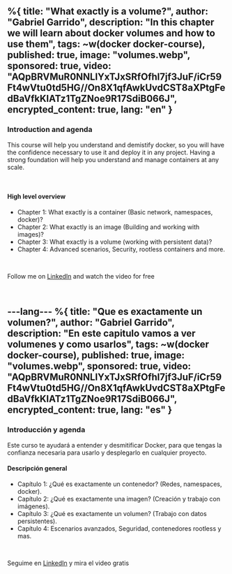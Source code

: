%{
  title: "What exactly is a volume?",
  author: "Gabriel Garrido",
  description: "In this chapter we will learn about docker volumes and how to use them",
  tags: ~w(docker docker-course),
  published: true,
  image: "volumes.webp",
  sponsored: true,
  video: "AQpBRVMuR0NNLlYxTJxSRfOfhl7jf3JuF/iCr59Ft4wVtu0td5HG//On8X1qfAwkUvdCST8aXPtgFedBaVfkKIATz1TgZNoe9R17SdiB066J",
  encrypted_content: true,
  lang: "en"
}
---

### Introduction and agenda

This course will help you understand and demistify docker, so you will have the confidence necessary to use it and
deploy it in any project. Having a strong foundation will help you understand and manage containers at any scale.

<br>

#### High level overview

<ul>
    <li>
      Chapter 1: What exactly is a container (Basic network, namespaces, docker)?
    </li>
    <li>
      Chapter 2: What exactly is an image (Building and working with images)?
    </li>
    <li class="font-bold">
      Chapter 3: What exactly is a volume (working with persistent data)?
    </li>
    <li>
      Chapter 4: Advanced scenarios, Security, rootless containers and more.
    </li>
</ul>

<br>

Follow me on [LinkedIn](https://www.linkedin.com/in/gabrielgarrido/) and watch the video for free

<br>

---lang---
%{
  title: "Que es exactamente un volumen?",
  author: "Gabriel Garrido",
  description: "En este capitulo vamos a ver volumenes y como usarlos",
  tags: ~w(docker docker-course),
  published: true,
  image: "volumes.webp",
  sponsored: true,
  video: "AQpBRVMuR0NNLlYxTJxSRfOfhl7jf3JuF/iCr59Ft4wVtu0td5HG//On8X1qfAwkUvdCST8aXPtgFedBaVfkKIATz1TgZNoe9R17SdiB066J",
  encrypted_content: true,
  lang: "es"
}
---

### Introducción y agenda

Este curso te ayudará a entender y desmitificar Docker, para que tengas la confianza necesaria para usarlo y desplegarlo en cualquier proyecto.

#### Descripción general

<ul>
    <li>
      Capítulo 1: ¿Qué es exactamente un contenedor? (Redes, namespaces, docker).
    </li>
    <li>
      Capítulo 2: ¿Qué es exactamente una imagen? (Creación y trabajo con imágenes).
    </li>
    <li class="font-bold">
      Capítulo 3: ¿Qué es exactamente un volumen? (Trabajo con datos persistentes).
    </li>
    <li>
      Capítulo 4: Escenarios avanzados, Seguridad, contenedores rootless y mas.
    </li>
</ul>

<br>

Seguime en [LinkedIn](https://www.linkedin.com/in/gabrielgarrido/) y mira el video gratis

<br>
